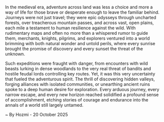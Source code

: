 
In the medieval era, adventure across land was less a choice and more a way of life for those brave or desperate enough to leave the familiar behind. Journeys were not just travel; they were epic odysseys through uncharted forests, over treacherous mountain passes, and across vast, open plains, each mile a testament to human resilience against the wild. With rudimentary maps and often no more than a whispered rumor to guide them, merchants, knights, pilgrims, and explorers ventured into a world brimming with both natural wonder and untold perils, where every sunrise brought the promise of discovery and every sunset the threat of the unknown.

Such expeditions were fraught with danger, from encounters with wild beasts lurking in dense woodlands to the very real threat of bandits and hostile feudal lords controlling key routes. Yet, it was this very uncertainty that fueled the adventurous spirit. The thrill of discovering hidden valleys, forging alliances with isolated communities, or unearthing ancient ruins spoke to a deep human desire for exploration. Every arduous journey, every narrow escape, and every new horizon reached solidified a profound sense of accomplishment, etching stories of courage and endurance into the annals of a world still largely untamed.

~ By Hozmi - 20 October 2025
